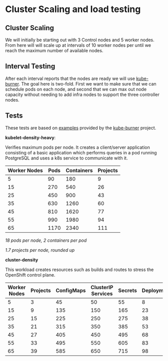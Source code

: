 # Cluster Scaling and load testing

## Cluster Scaling

We will initially be starting out with 3 Control nodes and 5 worker nodes. From here will will scale up at intervals of 10 worker nodes per until we reach the maximum number of available nodes.

## Interval Testing

[1]: https://kube-burner.readthedocs.io/en/latest/
After each interval reports that the nodes are ready we will use [kube-burner][1]. The goal here is two-fold. First we want to make sure that we can schedule pods on each node, and second that we can max out node capacity without needing to add infra nodes to support the three controller nodes.

## Tests

These tests are based on [examples][2] provided by the [kube-burner][1] project.

**kubelet-density-heavy**:

Verifies maximum pods per node. It creates a client/server application consisting of a basic application which performs queries in a pod running PostgreSQL and uses a k8s service to communicate with it.

| Worker Nodes | Pods | Containers | Projects |
| --- | --- | ---| --- |
| 5 | 90 | 180 | 9 |
| 15 | 270 | 540 | 26 |
| 25 | 450 | 900 | 43 |
| 35 | 630 | 1260 | 60 |
| 45 | 810 | 1620 | 77 |
| 55 | 990 | 1980 | 94 |
| 65 | 1170 | 2340 | 111 |

*18 pods per node, 2 containers per pod*

*1.7 projects per node, rounded up*

**cluster-density**

This workload creates resources such as builds and routes to stress the OpenShift control plane.

| Worker Nodes | Projects | ConfigMaps | ClusterIP Services | Secrets | Deployments/ReplicaSets |
| --- | --- | --- | --- | --- | --- |
| 5 | 3 | 45 | 50 | 55 | 8 |
| 15 | 9 | 135 |150 |165 |23 |
| 25 | 15 | 225| 250 | 275 | 38 |
| 35 | 21 | 315| 350 | 385 | 53 |
| 45 | 27 | 405| 450 | 495 | 68 |
| 55 | 33 | 495| 550 | 605 | 83 |
| 65 | 39 | 585| 650 | 715 | 98 |

[1]: https://kube-burner.readthedocs.io/en/latest/
[2]: https://github.com/cloud-bulldozer/kube-burner/tree/master/examples/workloads
